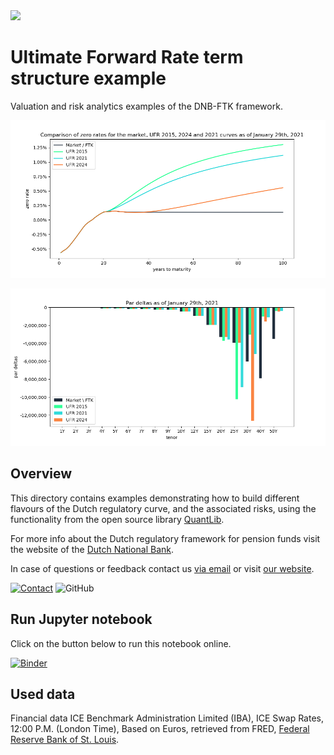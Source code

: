 <img width="25%" src="https://uploads-ssl.webflow.com/5fe3e7bd2382b0d5adcf9755/5fe45f175b0aa8f5fde8da09_basispoint_jade.png">

# Ultimate Forward Rate term structure example

Valuation and risk analytics examples of the DNB-FTK framework.

![](graphs/term_structures.png)

![](graphs/sensitivities.png)

## Overview

This directory contains examples demonstrating how to build different flavours of the Dutch regulatory curve, and the associated risks, using the functionality from the open source library [QuantLib](https://www.quantlib.org/).

For more info about the Dutch regulatory framework for pension funds visit the website of the [Dutch National Bank](https://www.dnb.nl/).

In case of questions or feedback contact us [via email](mailto:info@basispoint.io) or visit [our website](https://basispoint.io).

[![Contact](https://img.shields.io/badge/Contact-Email-lightgrey?style=flat-square)](mailto:info@basispoint.io)
![GitHub](https://img.shields.io/github/license/basis-point/jupyter-examples)

## Run Jupyter notebook

Click on the button below to run this notebook online.

[![Binder](https://mybinder.org/badge_logo.svg)](https://mybinder.org/v2/gh/basis-point/jupyter-examples/master?filepath=%2Fnotebooks%2Fultimate_forward_rate%2Fufr_example.ipynb)

## Used data

Financial data ICE Benchmark Administration Limited (IBA), ICE Swap Rates, 12:00 P.M. (London Time), Based on Euros, retrieved from FRED, [Federal Reserve Bank of St. Louis](https://fred.stlouisfed.org/).